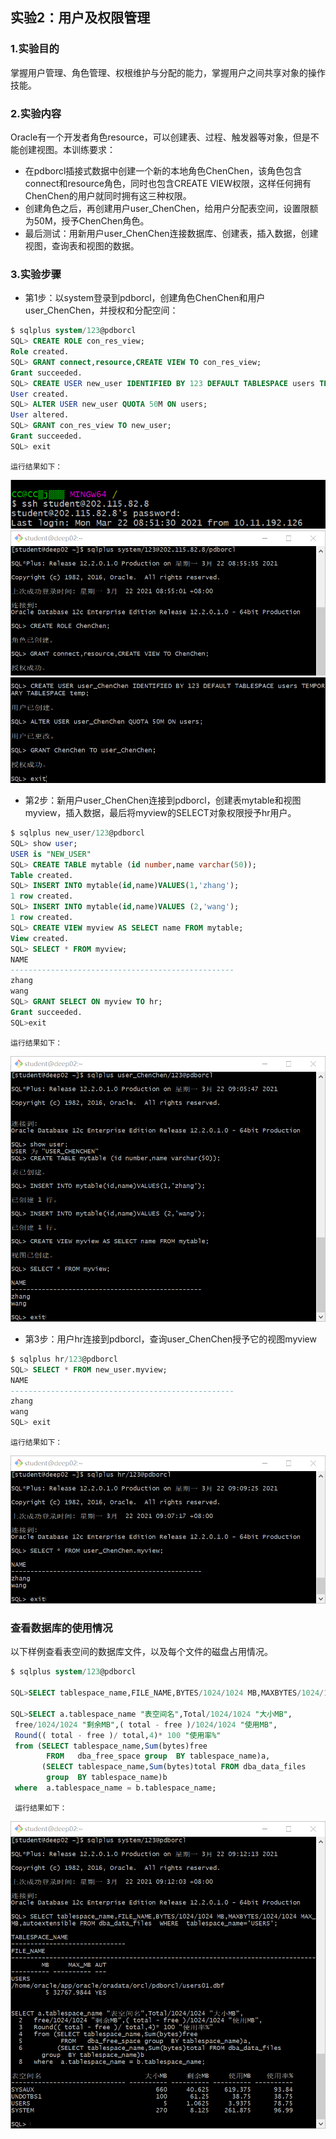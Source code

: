 ## 实验2：用户及权限管理
### 1.实验目的
掌握用户管理、角色管理、权根维护与分配的能力，掌握用户之间共享对象的操作技能。
### 2.实验内容
Oracle有一个开发者角色resource，可以创建表、过程、触发器等对象，但是不能创建视图。本训练要求：

- 在pdborcl插接式数据中创建一个新的本地角色ChenChen，该角色包含connect和resource角色，同时也包含CREATE VIEW权限，这样任何拥有ChenChen的用户就同时拥有这三种权限。
- 创建角色之后，再创建用户user_ChenChen，给用户分配表空间，设置限额为50M，授予ChenChen角色。
- 最后测试：用新用户user_ChenChen连接数据库、创建表，插入数据，创建视图，查询表和视图的数据。

### 3.实验步骤
- 第1步：以system登录到pdborcl，创建角色ChenChen和用户user_ChenChen，并授权和分配空间：
```sql
$ sqlplus system/123@pdborcl
SQL> CREATE ROLE con_res_view;
Role created.
SQL> GRANT connect,resource,CREATE VIEW TO con_res_view;
Grant succeeded.
SQL> CREATE USER new_user IDENTIFIED BY 123 DEFAULT TABLESPACE users TEMPORARY TABLESPACE temp;
User created.
SQL> ALTER USER new_user QUOTA 50M ON users;
User altered.
SQL> GRANT con_res_view TO new_user;
Grant succeeded.
SQL> exit
```
    运行结果如下：
![avatar](./images/1.png)
![avatar](./images/2.png)
![avatar](./images/3.png)
- 第2步：新用户user_ChenChen连接到pdborcl，创建表mytable和视图myview，插入数据，最后将myview的SELECT对象权限授予hr用户。
```sql
$ sqlplus new_user/123@pdborcl
SQL> show user;
USER is "NEW_USER"
SQL> CREATE TABLE mytable (id number,name varchar(50));
Table created.
SQL> INSERT INTO mytable(id,name)VALUES(1,'zhang');
1 row created.
SQL> INSERT INTO mytable(id,name)VALUES (2,'wang');
1 row created.
SQL> CREATE VIEW myview AS SELECT name FROM mytable;
View created.
SQL> SELECT * FROM myview;
NAME
--------------------------------------------------
zhang
wang
SQL> GRANT SELECT ON myview TO hr;
Grant succeeded.
SQL>exit
```
    运行结果如下：
![avatar](./images/4.png)

- 第3步：用户hr连接到pdborcl，查询user_ChenChen授予它的视图myview
```sql
$ sqlplus hr/123@pdborcl
SQL> SELECT * FROM new_user.myview;
NAME
--------------------------------------------------
zhang
wang
SQL> exit
```
    运行结果如下：
![avatar](./images/5.png)
### 查看数据库的使用情况
以下样例查看表空间的数据库文件，以及每个文件的磁盘占用情况。
```sql
$ sqlplus system/123@pdborcl

SQL>SELECT tablespace_name,FILE_NAME,BYTES/1024/1024 MB,MAXBYTES/1024/1024 MAX_MB,autoextensible FROM dba_data_files  WHERE  tablespace_name='USERS';

SQL>SELECT a.tablespace_name "表空间名",Total/1024/1024 "大小MB",
 free/1024/1024 "剩余MB",( total - free )/1024/1024 "使用MB",
 Round(( total - free )/ total,4)* 100 "使用率%"
 from (SELECT tablespace_name,Sum(bytes)free
        FROM   dba_free_space group  BY tablespace_name)a,
       (SELECT tablespace_name,Sum(bytes)total FROM dba_data_files
        group  BY tablespace_name)b
 where  a.tablespace_name = b.tablespace_name;
 ```
     运行结果如下：
![avatar](./images/6.png)